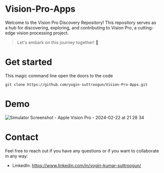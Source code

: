 # Vision-Pro-Apps
Welcome to the Vision Pro Discovery Repository! This repository serves as a hub for discovering, exploring, and contributing to Vision Pro, a cutting-edge vision processing project.

> Let's embark on this journey together! 🦾

# Get started

This magic command line open the doors to the code
```
git clone https://github.com/yogin-suttroogun/Vision-Pro-Apps.git
```

# Demo
![Simulator Screenshot - Apple Vision Pro - 2024-02-22 at 21 28 34](https://github.com/yogin-suttroogun/Vision-Pro-Apps/assets/17989408/012baa19-3889-44c5-9467-0916275c3207)


# Contact

Feel free to reach out if you have any questions or if you want to collaborate in any way:
- LinkedIn: https://www.linkedin.com/in/yogin-kumar-suttroogun/
